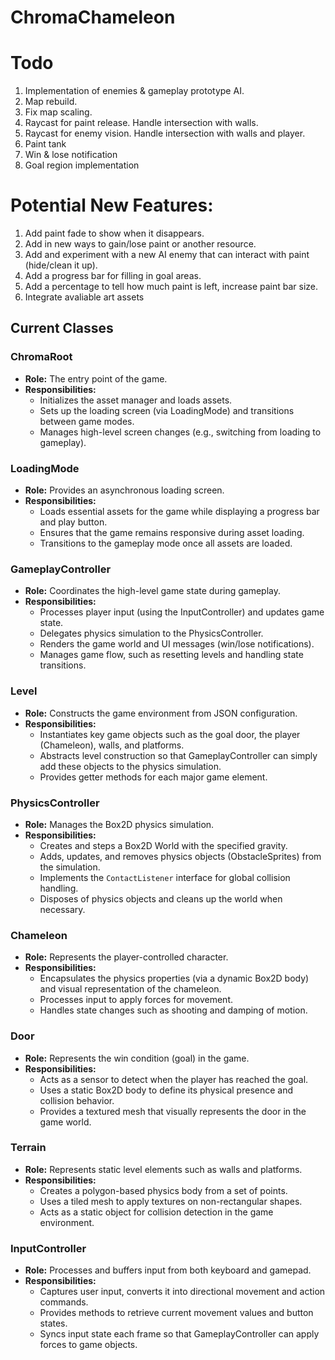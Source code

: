 # ChromaChameleon

# Todo
1. Implementation of enemies & gameplay prototype AI.
2. Map rebuild.
3. Fix map scaling.
4. Raycast for paint release. Handle intersection with walls.
5. Raycast for enemy vision. Handle intersection with walls and player.
7. Paint tank
8. Win & lose notification
9. Goal region implementation

# Potential New Features:
1. Add paint fade to show when it disappears.
2. Add in new ways to gain/lose paint or another resource.
3. Add and experiment with a new AI enemy that can interact with paint (hide/clean it up).
4. Add a progress bar for filling in goal areas.
5. Add a percentage to tell how much paint is left, increase paint bar size.
6. Integrate avaliable art assets

## Current Classes

### ChromaRoot
- **Role:** The entry point of the game.
- **Responsibilities:**  
  - Initializes the asset manager and loads assets.
  - Sets up the loading screen (via LoadingMode) and transitions between game modes.
  - Manages high-level screen changes (e.g., switching from loading to gameplay).

### LoadingMode
- **Role:** Provides an asynchronous loading screen.
- **Responsibilities:**  
  - Loads essential assets for the game while displaying a progress bar and play button.
  - Ensures that the game remains responsive during asset loading.
  - Transitions to the gameplay mode once all assets are loaded.

### GameplayController
- **Role:** Coordinates the high-level game state during gameplay.
- **Responsibilities:**  
  - Processes player input (using the InputController) and updates game state.
  - Delegates physics simulation to the PhysicsController.
  - Renders the game world and UI messages (win/lose notifications).
  - Manages game flow, such as resetting levels and handling state transitions.

### Level
- **Role:** Constructs the game environment from JSON configuration.
- **Responsibilities:**  
  - Instantiates key game objects such as the goal door, the player (Chameleon), walls, and platforms.
  - Abstracts level construction so that GameplayController can simply add these objects to the physics simulation.
  - Provides getter methods for each major game element.

### PhysicsController
- **Role:** Manages the Box2D physics simulation.
- **Responsibilities:**  
  - Creates and steps a Box2D World with the specified gravity.
  - Adds, updates, and removes physics objects (ObstacleSprites) from the simulation.
  - Implements the `ContactListener` interface for global collision handling.
  - Disposes of physics objects and cleans up the world when necessary.

### Chameleon
- **Role:** Represents the player-controlled character.
- **Responsibilities:**  
  - Encapsulates the physics properties (via a dynamic Box2D body) and visual representation of the chameleon.
  - Processes input to apply forces for movement.
  - Handles state changes such as shooting and damping of motion.

### Door
- **Role:** Represents the win condition (goal) in the game.
- **Responsibilities:**  
  - Acts as a sensor to detect when the player has reached the goal.
  - Uses a static Box2D body to define its physical presence and collision behavior.
  - Provides a textured mesh that visually represents the door in the game world.

### Terrain
- **Role:** Represents static level elements such as walls and platforms.
- **Responsibilities:**  
  - Creates a polygon-based physics body from a set of points.
  - Uses a tiled mesh to apply textures on non-rectangular shapes.
  - Acts as a static object for collision detection in the game environment.

### InputController
- **Role:** Processes and buffers input from both keyboard and gamepad.
- **Responsibilities:**  
  - Captures user input, converts it into directional movement and action commands.
  - Provides methods to retrieve current movement values and button states.
  - Syncs input state each frame so that GameplayController can apply forces to game objects.
